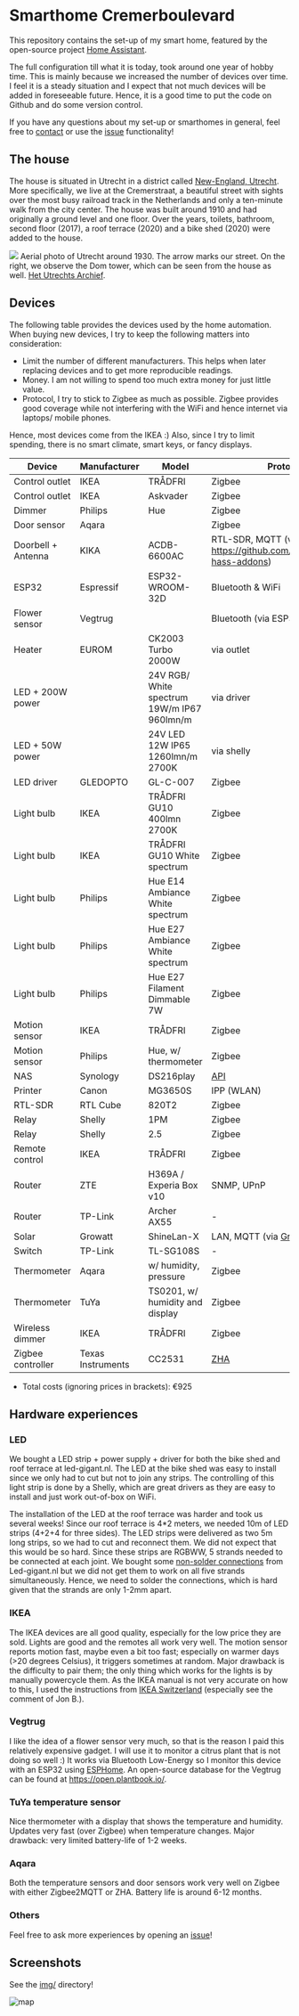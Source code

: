 # Smarthome Cremerboulevard

This repository contains the set-up of my smart home, featured by the open-source project [Home Assistant](https://www.home-assistant.io).

The full configuration till what it is today, took around one year of hobby time.
This is mainly because we increased the number of devices over time.
I feel it is a steady situation and I expect that not much devices will be added in foreseeable future.
Hence, it is a good time to put the code on Github and do some version control.

If you have any questions about my set-up or smarthomes in general, feel free to [contact](mailto:gerritjandebruin@gmail.com) or use the [issue](https://github.com/gerritjandebruin/home-assistant/issues/new) functionality!

## The house
The house is situated in Utrecht in a district called [New-England, Utrecht](https://nl.wikipedia.org/wiki/Nieuw_Engeland,_Thomas_%C3%A0_Kempisplantsoen_en_omgeving).
More specifically, we live at the Cremerstraat, a beautiful street with sights over the most busy railroad track in the Netherlands and only a ten-minute walk from the city center.
The house was built around 1910 and had originally a ground level and one floor.
Over the years, toilets, bathroom, second floor (2017), a roof terrace (2020) and a bike shed (2020) were added to the house.

![](www/aerial-1930.jpg)
Aerial photo of Utrecht around 1930. The arrow marks our street. On the right, we observe the Dom tower, which can be seen from the house as well. [Het Utrechts Archief](https://hetutrechtsarchief.nl/collectie/2C8CA0EEF8605EE4B7786F7C60876957).

## Devices
The following table provides the devices used by the home automation.
When buying new devices, I try to keep the following matters into consideration:
* Limit the number of different manufacturers. This helps when later replacing devices and to get more reproducible readings.
* Money. I am not willing to spend too much extra money for just little value.
* Protocol, I try to stick to Zigbee as much as possible. Zigbee provides good coverage while not interfering with the WiFi and hence internet via laptops/ mobile phones.

Hence, most devices come from the IKEA :)
Also, since I try to limit spending, there is no smart climate, smart keys, or fancy displays.

| Device            | Manufacturer      | Model                                       | Protocol                                                                                     | Price  | Pcs  | Link                                                                                                                                          |
|-------------------|-------------------|---------------------------------------------|----------------------------------------------------------------------------------------------|--------|------|-----------------------------------------------------------------------------------------------------------------------------------------------|
| Control outlet    | IKEA              | TRÅDFRI                                     | Zigbee                                                                                       | €10    | 1    | [ikea.com](https://www.ikea.com/nl/en/p/tradfri-wireless-control-outlet-90356166/)                                                            |
| Control outlet    | IKEA              | Askvader                                    | Zigbee                                                                                       | €10    | 3    | [ikea.com](https://www.ikea.com/nl/en/p/askvaeder-on-off-switch-50463880/)                                                                    |
| Dimmer            | Philips           | Hue                                         | Zigbee                                                                                       | €20    | 1    | [mediamarkt.nl](https://www.mediamarkt.nl/nl/product/_philips-hue-white-ambiance-starterkit-inclusief-dimmer-switch-e27-1522070.html)         |
| Door sensor       | Aqara             |                                             | Zigbee                                                                                       | €53    | 6    | [aliexpress.com](https://aliexpress.com/item/4001241581941.html)                                                                              |
| Doorbell + Antenna | KIKA              | ACDB-6600AC                                 | RTL-SDR, MQTT (via https://github.com/pbkhrv/rtl_433-hass-addons)                            | €25    | 1    | [gamma.nl](https://www.gamma.nl/assortiment/klikaanklikuit-deurbel-set-acdb-6600ac/p/B413295)                                                 |
| ESP32             | Espressif         | ESP32-WROOM-32D                             | Bluetooth & WiFi                                                                             | €5     | 1    | [aliexpress.com](https://nl.aliexpress.com/item/32864722159.html)                                                                             |
| Flower sensor     | Vegtrug           |                                             | Bluetooth (via ESP32)                                                                        | €19    | 1    | [aliexpress.com](https://nl.aliexpress.com/item/1005001671394326.html)                                                                        |
| Heater            | EUROM             | CK2003 Turbo 2000W                          | via outlet                                                                                   | (€29)  | 1    | [hornbach.nl](https://www.hornbach.nl/shop/EUROM-Convectorkachel-CK2003-Turbo-2000-Watt/8438008/artikel.html)                                 |
| LED + 200W power  |                   | 24V RGB/ White spectrum 19W/m IP67 960lmn/m | via driver                                                                                   | €188   | 10m  | [led-gigant.nl](https://www.led-gigant.nl/product/24volt-rgbww-led-strip-ip66/)                                                               |
| LED + 50W power   |                   | 24V LED 12W IP65 1260lmn/m 2700K            | via shelly                                                                                   | €41    | 2.5m | [led-gigant.nl](https://www.led-gigant.nl/product/waterdichte-led-strip-extra-warm-wit-12w-1260lm-meter-24vdc-ip68-nano-3000k-25m-rol-kopie/) |
| LED driver        | GLEDOPTO          | GL-C-007                                    | Zigbee                                                                                       | €29    | 1    | [gledopto.eu](https://www.gledopto.eu/led-controller-zigbee-compatible-eng)                                                                   |
| Light bulb        | IKEA              | TRÅDFRI GU10 400lmn 2700K                   | Zigbee                                                                                       | €14    | 2    | [ikea.com](https://www.ikea.com/nl/nl/p/tradfri-led-lamp-gu10-400-lumen-draadloos-dimbaar-warm-wit-60420041/)                                 |
| Light bulb        | IKEA              | TRÅDFRI GU10 White spectrum                 | Zigbee                                                                                       | €80    | 5    | [ikea.com](https://www.ikea.com/nl/en/p/tradfri-led-bulb-gu10-400-lumen-wireless-dimmable-white-spectrum-90408603/)                           |
| Light bulb        | Philips           | Hue E14 Ambiance White spectrum             | Zigbee                                                                                       | €45    | 2    | [mediamarkt.nl](https://www.mediamarkt.nl/nl/product/_philips-hue-ambiance-2-pack-wit-1502337.html)                                           |
| Light bulb        | Philips           | Hue E27 Ambiance White spectrum             | Zigbee                                                                                       | €130   | 3    | [mediamarkt.nl](https://www.mediamarkt.nl/nl/product/_philips-hue-white-ambiance-starterkit-inclusief-dimmer-switch-e27-1522070.html)         |
| Light bulb        | Philips           | Hue E27 Filament Dimmable 7W                | Zigbee                                                                                       | €20    | 1    | [gamma.nl](https://www.gamma.nl/assortiment/philips-hue-filament-led-lamp-e27-7w/p/B128025)                                                   |
| Motion sensor     | IKEA              | TRÅDFRI                                     | Zigbee                                                                                       | €39    | 3    | [ikea.com](https://www.ikea.com/nl/nl/p/tradfri-draadloze-bewegingssensor-wit-70429913/)                                                      |
| Motion sensor     | Philips           | Hue, w/ thermometer                         | Zigbee                                                                                       | €40    | 1    | [mediamarkt.nl](https://www.mediamarkt.nl/nl/product/_philips-hue-bewegingssensor-1522068.html)                                               |
| NAS               | Synology          | DS216play                                   | [API](https://github.com/home-assistant/core/tree/dev/homeassistant/components/synology_dsm) | (€250) | 1    | [tweakers.net](https://tweakers.net/pricewatch/461480/synology-diskstation-ds216play.html)                                                    |
| Printer           | Canon             | MG3650S                                     | IPP (WLAN)                                                                                   | (€74)  | 1    | [Canon.nl](https://www.canon.nl/printers/pixma-mg3650s/)                                                                                      |
| RTL-SDR           | RTL Cube          | 820T2                                       | Zigbee                                                                                       | €12    | 1    | [aliexpress.com](https://aliexpress.com/item/32476877972.html)                                                                                |
| Relay             | Shelly            | 1PM                                         | Zigbee                                                                                       | €25    | 2    | [shelly.cloud](https://shop.shelly.cloud/shelly-1pm-wifi-smart-home-automation-1)                                                             |
| Relay             | Shelly            | 2.5                                         | Zigbee                                                                                       | €17    | 1    | [shelly.cloud](https://shop.shelly.cloud/shelly-2.5-ce-ul-wifi-smart-home-automation)                                                         |
| Remote control    | IKEA              | TRÅDFRI                                     | Zigbee                                                                                       | €15    | 1    | [ikea.com](https://www.ikea.com/nl/en/p/tradfri-remote-control-30443124/)                                                                     |
| Router            | ZTE               | H369A / Experia Box v10                     | SNMP, UPnP                                                                                   | -      | 1    | [hardware.info](https://nl.hardware.info/routers.9/zte-kpn-experia-box-v10.280129)                                                            |
| Router            | TP-Link           | Archer AX55                                 | -                                                                                            | (€100) | 1    | [mediamarkt.nl](https://www.mediamarkt.nl/nl/product/_tp-link-archer-ax55-1716886.html)                                                       |
| Solar             | Growatt           | ShineLan-X                                  | LAN, MQTT (via [Grott](https://github.com/johanmeijer/grott)), [PVOutput](https://pvoutput.org/list.jsp?userid=112973) | -      | 1    |                                                                                                                                               |
| Switch            | TP-Link           | TL-SG108S                                   | -                                                                                            | (€37)  | 1    | [mediamarkt.nl](https://www.mediamarkt.nl/nl/product/_tp-link-tl-sg108s-1593913.html)                                                         |
| Thermometer       | Aqara             | w/ humidity, pressure                       | Zigbee                                                                                       | €43    | 5    | [aliexpress.com](https://aliexpress.com/item/32888389905.html)                                                                                |
| Thermometer       | TuYa              | TS0201, w/ humidity and display             | Zigbee                                                                                       | €16    | 1    | [aliexpress.com](https://aliexpress.com/item/4001179535195.html)                                                                              |
| Wireless dimmer   | IKEA              | TRÅDFRI                                     | Zigbee                                                                                       | €14    | 2    | [ikea.com](https://www.ikea.com/nl/en/p/tradfri-wireless-dimmer-white-70408595/)                                                              |
| Zigbee controller | Texas Instruments | CC2531                                      | [ZHA](https://www.home-assistant.io/integrations/zha/)                                       | €10    | 1    | [tweakers.net](https://tweakers.net/aanbod/2522130/cc2531-zigbee-usb-stick-zigbee2mqtt-met-antenne.html)                                      |

- Total costs (ignoring prices in brackets): €925

## Hardware experiences
### LED
We bought a LED strip + power supply + driver for both the bike shed and roof terrace at led-gigant.nl.
The LED at the bike shed was easy to install since we only had to cut but not to join any strips. 
The controlling of this light strip is done by a Shelly, which are great drivers as they are easy to install and just work out-of-box on WiFi.

The installation of the LED at the roof terrace was harder and took us several weeks!
Since our roof terrace is 4*2 meters, we needed 10m of LED strips (4+2+4 for three sides).
The LED strips were delivered as two 5m long strips, so we had to cut and reconnect them.
We did not expect that this would be so hard.
Since these strips are RGBWW, 5 strands needed to be connected at each joint.
We bought some [non-solder connections](https://www.led-gigant.nl/led/led-accessoires/led-strip-connectors/) from Led-gigant.nl but we did not get them to work on all five strands simultaneously.
Hence, we need to solder the connections, which is hard given that the strands are only 1-2mm apart.

### IKEA
The IKEA devices are all good quality, especially for the low price they are sold.
Lights are good and the remotes all work very well.
The motion sensor reports motion fast, maybe even a bit too fast; especially on warmer days (>20 degrees Celsius), it triggers sometimes at random.
Major drawback is the difficulty to pair them; the only thing which works for the lights is by manually powercycle them.
As the IKEA manual is not very accurate on how to this, I used the instructions from [IKEA Switzerland](https://www.youtube.com/watch?v=mJm9YpPrGzk) (especially see the comment of Jon B.).

### Vegtrug
I like the idea of a flower sensor very much, so that is the reason I paid this relatively expensive gadget.
I will use it to monitor a citrus plant that is not doing so well :)
It works via Bluetooth Low-Energy so I monitor this device with an ESP32 using [ESPHome](https://esphome.io/components/sensor/xiaomi_ble.html?highlight=flower).
An open-source database for the Vegtrug can be found at https://open.plantbook.io/.

### TuYa temperature sensor
Nice thermometer with a display that shows the temperature and humidity.
Updates very fast (over Zigbee) when temperature changes.
Major drawback: very limited battery-life of 1-2 weeks.

### Aqara
Both the temperature sensors and door sensors work very well on Zigbee with either Zigbee2MQTT or ZHA.
Battery life is around 6-12 months.

### Others
Feel free to ask more experiences by opening an [issue](https://github.com/gerritjandebruin/home-assistant/issues/new)!

## Screenshots
See the [img/](https://github.com/gerritjandebruin/home-assistant/tree/main/img) directory!

![map](img/map.PNG)
